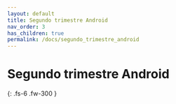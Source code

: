 ```yaml
---
layout: default
title: Segundo trimestre Android
nav_order: 3
has_children: true
permalink: /docs/segundo_trimestre_android
---
```


# Segundo trimestre Android

{: .fs-6 .fw-300 }
